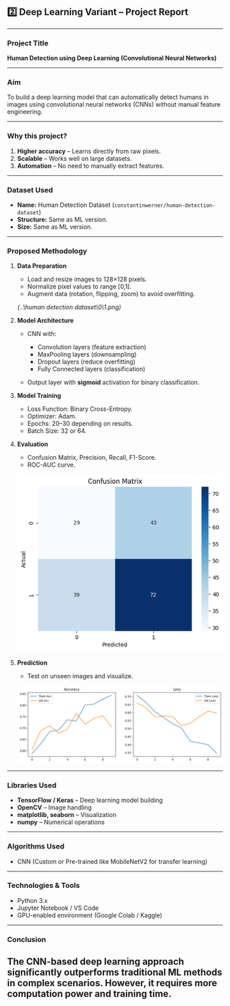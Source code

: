 
## **2️⃣ Deep Learning Variant – Project Report**

---

### **Project Title**

**Human Detection using Deep Learning (Convolutional Neural Networks)**

---

### **Aim**

To build a deep learning model that can automatically detect humans in images using convolutional neural networks (CNNs) without manual feature engineering.

---

### **Why this project?**

1. **Higher accuracy** – Learns directly from raw pixels.
2. **Scalable** – Works well on large datasets.
3. **Automation** – No need to manually extract features.

---

### **Dataset Used**

* **Name:** Human Detection Dataset (`constantinwerner/human-detection-dataset`)
* **Structure:** Same as ML version.
* **Size:** Same as ML version.

---

### **Proposed Methodology**

1. **Data Preparation**

   * Load and resize images to 128×128 pixels.
   * Normalize pixel values to range \[0,1].
   * Augment data (rotation, flipping, zoom) to avoid overfitting.

   *(..\human detection dataset\0\1.png)*

2. **Model Architecture**

   * CNN with:

     * Convolution layers (feature extraction)
     * MaxPooling layers (downsampling)
     * Dropout layers (reduce overfitting)
     * Fully Connected layers (classification)
   * Output layer with **sigmoid** activation for binary classification.

 

3. **Model Training**

   * Loss Function: Binary Cross-Entropy.
   * Optimizer: Adam.
   * Epochs: 20–30 depending on results.
   * Batch Size: 32 or 64.


4. **Evaluation**

   * Confusion Matrix, Precision, Recall, F1-Score.
   * ROC-AUC curve.

   *![[Plot 1](../Output/d2.png)](../Output/d2.png)*
  

5. **Prediction**

   * Test on unseen images and visualize.

    *![[Plot 2](../Output/d1.png)](../Output/d1.png)*

---

### **Libraries Used**

* **TensorFlow / Keras** – Deep learning model building
* **OpenCV** – Image handling
* **matplotlib, seaborn** – Visualization
* **numpy** – Numerical operations

---

### **Algorithms Used**

* CNN (Custom or Pre-trained like MobileNetV2 for transfer learning)

---

### **Technologies & Tools**

* Python 3.x
* Jupyter Notebook / VS Code
* GPU-enabled environment (Google Colab / Kaggle)

---

### **Conclusion**

**The CNN-based deep learning approach significantly outperforms traditional ML methods in complex scenarios. However, it requires more computation power and training time.**
---
